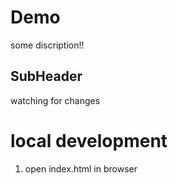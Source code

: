 # Demo

some discription!!

## SubHeader

watching for changes

# local development

1. open index.html in browser
